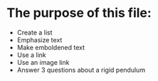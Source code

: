 # The purpose of this file:
* Create a list
* Emphasize text
* Make emboldened text
* Use a link
* Use an image link
* Answer 3 questions about a rigid pendulum
